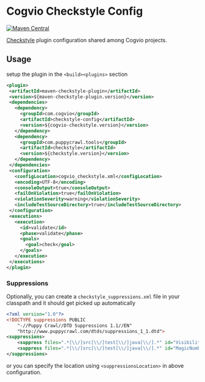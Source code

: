 # Cogvio Checkstyle Config

[![Maven Central](https://img.shields.io/maven-central/v/com.cogvio/checkstyle-config.svg)](https://search.maven.org/#search%7Cga%7C1%7Cg%3A%22com.cogvio%22%20checkstyle-config)

[Checkstyle](http://checkstyle.sourceforge.net/) plugin configuration shared among Cogvio projects.

## Usage

setup the plugin in the `<build><plugins>` section

```xml
<plugin>
 <artifactId>maven-checkstyle-plugin</artifactId>
 <version>${maven-checkstyle-plugin.version}</version>
 <dependencies>
   <dependency>
     <groupId>com.cogvio</groupId>
     <artifactId>checkstyle-config</artifactId>
     <version>${cogvio-checkstyle.version}</version>
   </dependency>
   <dependency>
     <groupId>com.puppycrawl.tools</groupId>
     <artifactId>checkstyle</artifactId>
     <version>${checkstyle.version}</version>
   </dependency>
 </dependencies>
 <configuration>
   <configLocation>cogvio_checkstyle.xml</configLocation>
   <encoding>UTF-8</encoding>
   <consoleOutput>true</consoleOutput>
   <failOnViolation>true</failOnViolation>
   <violationSeverity>warning</violationSeverity>
   <includeTestSourceDirectory>true</includeTestSourceDirectory>
 </configuration>
 <executions>
   <execution>
     <id>validate</id>
     <phase>validate</phase>
     <goals>
       <goal>check</goal>
     </goals>
   </execution>
 </executions>
</plugin>
```

### Suppressions

Optionally, you can create a `checkstyle_suppressions.xml` file in your classpath and it should get picked up automatically

```xml
<?xml version="1.0"?>
<!DOCTYPE suppressions PUBLIC
    "-//Puppy Crawl//DTD Suppressions 1.1//EN"
    "http://www.puppycrawl.com/dtds/suppressions_1_1.dtd">
<suppressions>
    <suppress files=".*[\\/]src[\\/]test[\\/]java[\\/].*" id="VisibilityModifierCode"/>
    <suppress files=".*[\\/]src[\\/]test[\\/]java[\\/].*" id="MagicNumberCode"/>
</suppressions>
```

or you can specify the location using `<suppressionsLocation>` in above configuration.
